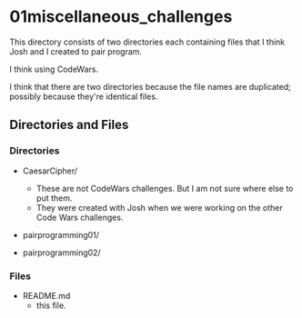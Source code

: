 # 01miscellaneous_challenges

This directory consists of two directories each containing files that I think Josh and I created to pair program.

I think using CodeWars.

I think that there are two directories because the file names are duplicated; possibly because they're identical files.

## Directories and Files

### Directories

- CaesarCipher/

  - These are not CodeWars challenges. But I am not sure where else to put them.
  - They were created with Josh when we were working on the other Code Wars challenges.

- pairprogramming01/

- pairprogramming02/

### Files

- README.md
  - this file.
